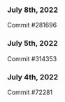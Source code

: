 ### July 8th, 2022

Commit #281696

### July 5th, 2022

Commit #314353


### July 4th, 2022

Commit #72281

